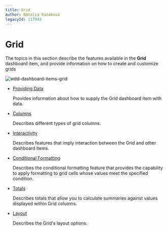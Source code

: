```yaml
---
title: Grid
author: Natalia Kazakova
legacyId: 117943
---
```

# Grid
The topics in this section describe the features available in the **Grid** dashboard item, and provide information on how to create and customize grids

![wdd-dashboard-items-grid](../../../images/img125122.png)
* [Providing Data](grid/providing-data.md)
	
	Provides information about how to supply the Grid dashboard item with data.
* [Columns](grid/columns.md)
	
	Describes different types of grid columns.
* [Interactivity](grid/interactivity.md)
	
	Describes features that imply interaction between the Grid and other dashboard items.
* [Conditional Formatting](grid/conditional-formatting.md)
	
	Describes the conditional formatting feature that provides the capability to apply formatting to grid cells whose values meet the specified condition.
* [Totals](grid/totals.md)
	
	Describes totals that allow you to calculate summaries against values displayed within Grid columns.
* [Layout](grid/layout.md)
	
	Describes the Grid's layout options.